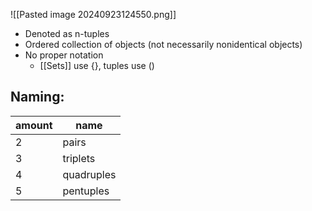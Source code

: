![[Pasted image 20240923124550.png]]

- Denoted as n-tuples
- Ordered collection of objects (not necessarily nonidentical objects)
- No proper notation
	- [[Sets]] use {}, tuples use ()
## Naming:

| amount | name       |
| ------ | ---------- |
| 2      | pairs      |
| 3      | triplets   |
| 4      | quadruples |
| 5      | pentuples  |

